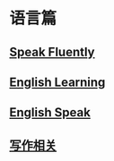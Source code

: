 # 语言篇

## [Speak Fluently](./沟通交流/) 

## [English Learning](./英语学习/) 

## [English Speak](./英语口语/) 

## [写作相关](./写作相关/) 